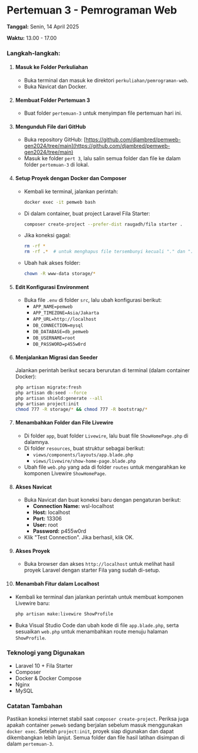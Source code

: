 
# Pertemuan 3 - Pemrograman Web

**Tanggal:** Senin, 14 April 2025

**Waktu:** 13.00 - 17.00

### Langkah-langkah:

1. #### **Masuk ke Folder Perkuliahan**


   * Buka terminal dan masuk ke direktori `perkuliahan/pemrograman-web`.
   * Buka Navicat dan Docker.
2. #### **Membuat Folder Pertemuan 3**


   * Buat folder `pertemuan-3` untuk menyimpan file pertemuan hari ini.
3. #### **Mengunduh File dari GitHub**


   * Buka repository GitHub: [https://github.com/djambred/pemweb-gen2024/tree/main](https://github.com/djambred/pemweb-gen2024/tree/main)
   * Masuk ke folder `pert 3`, lalu salin semua folder dan file ke dalam folder `pertemuan-3` di lokal.
4. #### **Setup Proyek dengan Docker dan Composer**


   * Kembali ke terminal, jalankan perintah:
     ```bash
     docker exec -it pemweb bash
     ```
   * Di dalam container, buat project Laravel Fila Starter:
     ```bash
     composer create-project --prefer-dist raugadh/fila starter .
     ```
   * Jika koneksi gagal:
     ```bash
     rm -rf *
     rm -rf .*  # untuk menghapus file tersembunyi kecuali "." dan ".."
     ```
   * Ubah hak akses folder:
     ```bash
     chown -R www-data storage/*
     ```
5. #### **Edit Konfigurasi Environment**


   * Buka file `.env` di folder `src`, lalu ubah konfigurasi berikut:
     * `APP_NAME=pemweb`
     * `APP_TIMEZONE=Asia/Jakarta`
     * `APP_URL=http://localhost`
     * `DB_CONNECTION=mysql`
     * `DB_DATABASE=db_pemweb`
     * `DB_USERNAME=root`
     * `DB_PASSWORD=p455w0rd`
6. #### **Menjalankan Migrasi dan Seeder**

   Jalankan perintah berikut secara berurutan di terminal (dalam container Docker):


   ```bash
   php artisan migrate:fresh
   php artisan db:seed --force
   php artisan shield:generate --all
   php artisan project:init
   chmod 777 -R storage/* && chmod 777 -R bootstrap/*
   ```
7. #### **Menambahkan Folder dan File Livewire**


   * Di folder `app`, buat folder `Livewire`, lalu buat file `ShowHomePage.php` di dalamnya.
   * Di folder `resources`, buat struktur sebagai berikut:
     * `views/components/layouts/app.blade.php`
     * `views/livewire/show-home-page.blade.php`
   * Ubah file `web.php` yang ada di folder `routes` untuk mengarahkan ke komponen Livewire `ShowHomePage`.
8. #### **Akses Navicat**


   * Buka Navicat dan buat koneksi baru dengan pengaturan berikut:
     * **Connection Name:** wsl-localhost
     * **Host:** localhost
     * **Port:** 13306
     * **User:** root
     * **Password:** p455w0rd
   * Klik "Test Connection". Jika berhasil, klik OK.
9. #### **Akses Proyek**


   * Buka browser dan akses `http://localhost` untuk melihat hasil proyek Laravel dengan starter Fila yang sudah di-setup.
10. #### **Menambah Fitur dalam Localhost**

* Kembali ke terminal dan jalankan perintah untuk membuat komponen Livewire baru:
  ```bash
  php artisan make:livewire ShowProfile
  ```
* Buka Visual Studio Code dan ubah kode di file `app.blade.php`, serta sesuaikan `web.php` untuk menambahkan route menuju halaman `ShowProfile`.

### Teknologi yang Digunakan

* Laravel 10 + Fila Starter
* Composer
* Docker & Docker Compose
* Nginx
* MySQL

### Catatan Tambahan

Pastikan koneksi internet stabil saat `composer create-project`. Periksa juga apakah container `pemweb` sedang berjalan sebelum masuk menggunakan `docker exec`. Setelah `project:init`, proyek siap digunakan dan dapat dikembangkan lebih lanjut. Semua folder dan file hasil latihan disimpan di dalam `pertemuan-3`.
